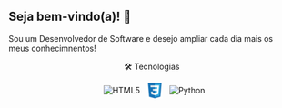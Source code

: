 ## Seja bem-vindo(a)! 👋

Sou um Desenvolvedor de Software e desejo ampliar cada dia mais os meus conhecimnentos!

<p align="center">
 🛠 Tecnologias
  </p>

<p align="center">
  <img src="https://upload.wikimedia.org/wikipedia/commons/6/61/HTML5_logo_and_wordmark.svg"
       alt="HTML5" width="28" style="vertical-align:middle; margin-left:8px;">
  <img src= "https://raw.githubusercontent.com/devicons/devicon/master/icons/css3/css3-original.svg"
    alt="CSS3" width="28" style="vertical-align:middle; margin-left:8px;">
  <img src="https://upload.wikimedia.org/wikipedia/commons/c/c3/Python-logo-notext.svg"
       alt="Python" width="28" style="vertical-align:middle; margin-left:8px;">
</p>

<!--
**HenriqueStudant/HenriqueStudant** is a ✨ _special_ ✨ repository because its `README.md` (this file) appears on your GitHub profile.

Here are some ideas to get you started:

- 🔭 I’m currently working on ...
- 🌱 I’m currently learning ...
- 👯 I’m looking to collaborate on ...
- 🤔 I’m looking for help with ...
- 💬 Ask me about ...
- 📫 How to reach me: ...
- 😄 Pronouns: ...
- ⚡ Fun fact: ...
-->
